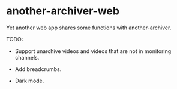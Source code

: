 # another-archiver-web

Yet another web app shares some functions with another-archiver. 

TODO: 

* Support unarchive videos and videos that are not in monitoring channels. 

* Add breadcrumbs. 

* Dark mode. 
